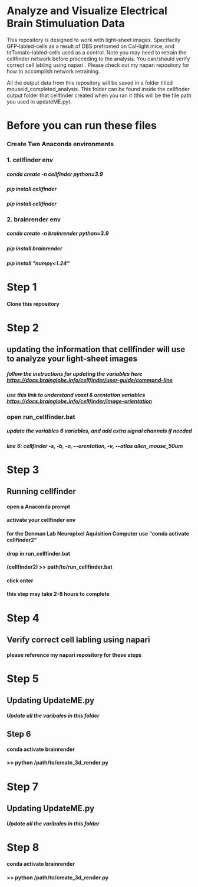 # Analyze and Visualize Electrical Brain Stimuluation Data 
This repository is designed to work with light-sheet images. 
Specifaclly GFP-labled-cells as a result of DBS prefromed on Cal-light mice, and tdTomato-labled-cells used as a control.
Note you may need to retrain the cellfinder network before procceding to the analysis.
You can/should verify correct cell labling using napari .
Please check out my napari repository for how to accomplish network retraining.

All the output data from this repository will be saved in a folder titled mouseid_completed_analysis. This folder can be found inside the cellfinder output folder that cellfinder created when you ran it (this will be the file path you used in updateME.py).

# Before you can run these files 
### Create Two Anaconda environments 
### 1. cellfinder env
##### conda create -n cellfinder python=3.9
##### pip install cellfinder
##### pip install cellfinder
### 2. brainrender env
##### conda create -n brainrender python=3.9
##### pip install brainrender
##### pip install "numpy<1.24"

# Step 1 
#### Clone this repository 

# Step 2
## updating the information that cellfinder will use to analyze your light-sheet images
##### follow the instructions for updating the variables here https://docs.brainglobe.info/cellfinder/user-guide/command-line
##### use this link to understand voxel & orentation variables https://docs.brainglobe.info/cellfinder/image-orientation
### open run_cellfinder.bat
##### update the variables 6 variables, and add extra signal channels if needed
##### line 6: cellfinder -s, -b, -o, --orentation, -v, --atlas allen_mouse_50um

# Step 3 
## Running cellfinder
#### open a Anaconda prompt
#### activate your cellfinder env
#### for the Denman Lab Neuropixel Aquisition Computer use "conda activate cellfinder2"
#### drop in run_cellfinder.bat
#### (cellfinder2) >> path/to/run_cellfinder.bat
#### click enter
#### this step may take 2-8 hours to complete

# Step 4
## Verify correct cell labling using napari 
#### please reference my napari repository for these steps 

# Step 5
## Updating UpdateME.py
##### Update all the varibales in this folder

## Step 6
#### conda activate brainrender
#### >> python /path/to/create_3d_render.py

# Step 7
## Updating UpdateME.py
##### Update all the varibales in this folder

# Step 8
#### conda activate brainrender
#### >> python /path/to/create_3d_render.py
